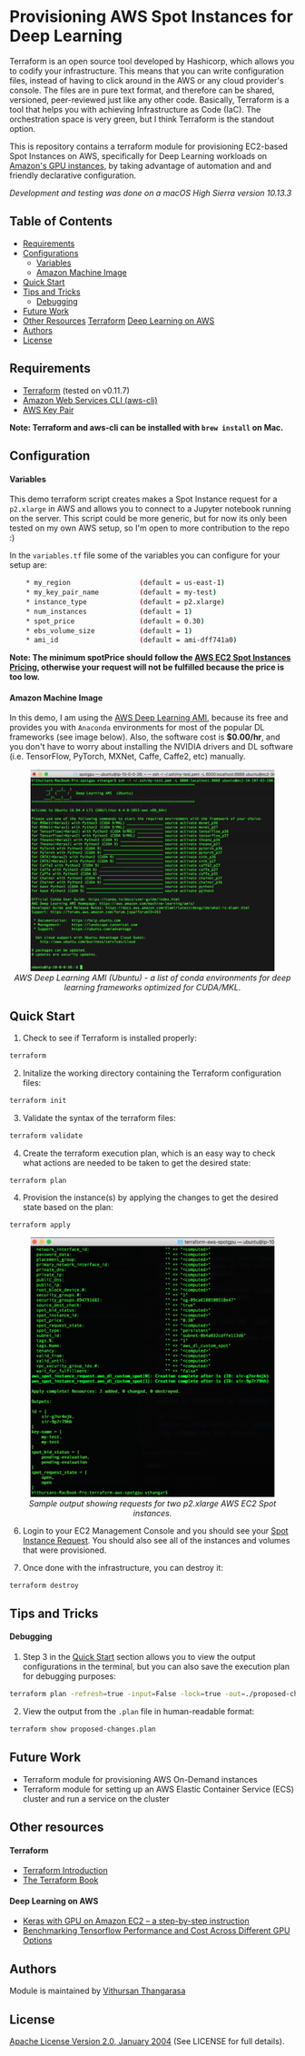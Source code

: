 # Provisioning AWS Spot Instances for Deep Learning

Terraform is an open source tool developed by Hashicorp, which allows you to codify your infrastructure. This means that you can write configuration files, instead of having to click around in the AWS or any cloud provider's console. The files are in pure text format, and therefore can be shared, versioned, peer-reviewed just like any other code. Basically, Terraform is a tool that helps you with achieving Infrastructure as Code (IaC). The orchestration space is very green, but I think Terraform is the standout option.

This is repository contains a terraform module for provisioning EC2-based Spot Instances on AWS, specifically for Deep Learning workloads on [Amazon's GPU instances](https://docs.aws.amazon.com/dlami/latest/devguide/gpu.html), by taking advantage of automation and and friendly declarative configuration.

*Development and testing was done on a macOS High Sierra version 10.13.3*

## Table of Contents
* [Requirements](#requirements)
* [Configurations](#configuration)
    * [Variables](#variables)
    * [Amazon Machine Image](#amazon-machine-image)
* [Quick Start](#quick-start)
* [Tips and Tricks](#tips-and-tricks)
    * [Debugging](#debugging)
* [Future Work](#future-work)
* [Other Resources](#other-resources)
    [Terraform](#terraform)
    [Deep Learning on AWS](#deep-learning-on-aws)
* [Authors](#authors)
* [License](#license)

## Requirements
* [Terraform](https://www.terraform.io/) (tested on v0.11.7)
* [Amazon Web Services CLI (aws-cli)](https://aws.amazon.com/cli/)
* [AWS Key Pair](https://docs.aws.amazon.com/AWSEC2/latest/UserGuide/ec2-key-pairs.html#having-ec2-create-your-key-pair)

**Note: Terraform and aws-cli can be installed with `brew install` on Mac.**

## Configuration
#### Variables
This demo terraform script creates makes a Spot Instance request for a `p2.xlarge` in AWS and allows you to connect to a Jupyter notebook running on the server. This script could be more generic, but for now its only been tested on my own AWS setup, so I'm open to more contribution to the repo :)

In the `variables.tf` file some of the variables you can configure for your setup are:
```sh
    * my_region                 (default = us-east-1)
    * my_key_pair_name          (default = my-test)
    * instance_type             (default = p2.xlarge)
    * num_instances             (default = 1)
    * spot_price                (default = 0.30)
    * ebs_volume_size           (default = 1)
    * ami_id                    (default = ami-dff741a0)
```

**Note: The minimum spotPrice should follow the [AWS EC2 Spot Instances Pricing](https://aws.amazon.com/ec2/spot/pricing/), otherwise your request will not be fulfilled because the price is too low.**

#### Amazon Machine Image
In this demo, I am using the [AWS Deep Learning AMI](https://aws.amazon.com/marketplace/pp/B077GCH38C), because its free and provides you with `Anaconda` environments for most of the popular DL frameworks (see image below). Also, the software cost is **$0.00/hr**, and you don't have to worry about installing the NVIDIA drivers and DL software (i.e. TensorFlow, PyTorch, MXNet, Caffe, Caffe2, etc) manually.


<p align="left">
  <center><img src="images/deeplearning_ami.png" width="430" title="AWS Deep Learning AMI"></center>
  <center><i>AWS Deep Learning AMI (Ubuntu) - a list of conda environments for deep learning frameworks optimized for CUDA/MKL.</i></center>
</p>


## Quick Start
1. Check to see if Terraform is installed properly:
```sh
terraform
```

2. Initalize the working directory containing the Terraform configuration files:
```sh
terraform init
```

3. Validate the syntax of the terraform files:
```sh
terraform validate
```

4. Create the terraform execution plan, which is an easy way to check what actions are needed to be taken to get the desired state:
```sh
terraform plan
```

4. Provision the instance(s) by applying the changes to get the desired state based on the plan:
```sh
terraform apply
```
<p align="center">
  <center><img src="images/aws_request_2_spot_instances.png" width="430" title="AWS Deep Learning AMI"></center>
  <center><i>Sample output showing requests for two p2.xlarge AWS EC2 Spot instances.</i></center>
</p>

6. Login to your EC2 Management Console and you should see your [Spot Instance Request](https://docs.aws.amazon.com/AWSEC2/latest/UserGuide/spot-requests.html). You should also see all of the instances and  volumes that were provisioned.

7. Once done with the infrastructure, you can destroy it:
```sh
terraform destroy
```

## Tips and Tricks
#### Debugging
1. Step 3 in the [Quick Start](#quick-start) section allows you to view the output configurations in the terminal, but you can also save the execution plan for debugging purposes:
```sh
terraform plan -refresh=true -input=False -lock=true -out=./proposed-changes.plan
```

2. View the output from the `.plan` file in human-readable format:
```sh
terraform show proposed-changes.plan
```

## Future Work
* Terraform module for provisioning AWS On-Demand instances
* Terraform module for setting up an AWS Elastic Container Service (ECS) cluster and run a service on the cluster

## Other resources
#### Terraform
* [Terraform Introduction](https://www.terraform.io/intro/index.html)
* [The Terraform Book](https://terraformbook.com/)

#### Deep Learning on AWS
* [Keras with GPU on Amazon EC2 – a step-by-step instruction](https://hackernoon.com/keras-with-gpu-on-amazon-ec2-a-step-by-step-instruction-4f90364e49ac)
* [Benchmarking Tensorflow Performance and Cost Across Different GPU Options](https://medium.com/initialized-capital/benchmarking-tensorflow-performance-and-cost-across-different-gpu-options-69bd85fe5d58)

## Authors
Module is maintained by [Vithursan Thangarasa](https://github.com/vithursant)

## License
[Apache License Version 2.0, January 2004](http://www.apache.org/licenses/)  (See LICENSE for full details).
